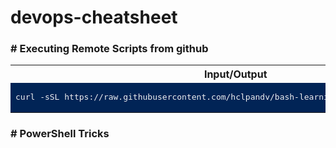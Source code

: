 # devops-cheatsheet

### # Executing Remote Scripts from github

<table>
<tr><th>Input/Output</th></tr>
<tr><td bgcolor="#012456">

<pre style="background-color:#012456;color:#EEEDF0">
curl -sSL https://raw.githubusercontent.com/hclpandv/bash-learning/master/colors.sh | bash
</pre>
  
</td></tr> </table>
<!---      -->

### # PowerShell Tricks
